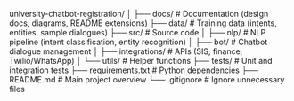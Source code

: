 university-chatbot-registration/
│
├── docs/                  # Documentation (design docs, diagrams, README extensions)
├── data/                  # Training data (intents, entities, sample dialogues)
├── src/                   # Source code
│   ├── nlp/               # NLP pipeline (intent classification, entity recognition)
│   ├── bot/               # Chatbot dialogue management
│   ├── integrations/      # APIs (SIS, finance, Twilio/WhatsApp)
│   └── utils/             # Helper functions
├── tests/                 # Unit and integration tests
├── requirements.txt       # Python dependencies
├── README.md              # Main project overview
└── .gitignore             # Ignore unnecessary files
